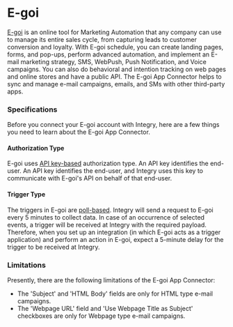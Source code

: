 # E-goi

[E-goi](https://www.integry.io/apps/e-goi) is an online tool for Marketing Automation that any company can use to manage its entire sales cycle, from capturing leads to customer conversion and loyalty. With E-goi schedule, you can create landing pages, forms, and pop-ups, perform advanced automation, and implement an E-mail marketing strategy, SMS, WebPush, Push Notification, and Voice campaigns. You can also do behavioral and intention tracking on web pages and online stores and have a public API. The E-goi App Connector helps to sync and manage e-mail campaigns, emails, and SMs with other third-party apps.&#x20;

### Specifications  <a href="#specifications-0-0" id="specifications-0-0"></a>

Before you connect your E-goi account with Integry, here are a few things you need to learn about the E-goi App Connector.&#x20;

#### Authorization Type  <a href="#authorization-type-0-1" id="authorization-type-0-1"></a>

E-goi uses [API key-based](https://support.integry.io/hc/en-us/articles/11112617800985-Authentication-Types-Supported-in-Integry) authorization type. An API key identifies the end-user. An API key identifies the end-user, and Integry uses this key to communicate with E-goi's API on behalf of that end-user.&#x20;

#### Trigger Type <a href="#trigger-type-0-2" id="trigger-type-0-2"></a>

The triggers in E-goi are [poll-based](https://www.testpreptraining.com/tutorial/describe-polling-triggers-and-their-usage/). Integry will send a request to E-goi every 5 minutes to collect data. In case of an occurrence of selected events, a trigger will be received at Integry with the required payload. Therefore, when you set up an integration (in which E-goi acts as a trigger application) and perform an action in E-goi, expect a 5-minute delay for the trigger to be received at Integry.&#x20;

### Limitations <a href="#limitations-0-3" id="limitations-0-3"></a>

Presently, there are the following limitations of the E-goi App Connector:

* The 'Subject' and 'HTML Body' fields are only for HTML type e-mail campaigns.
* The 'Webpage URL' field and 'Use Webpage Title as Subject' checkboxes are only for Webpage type e-mail campaigns.
